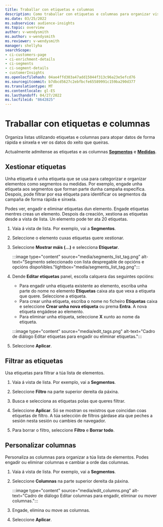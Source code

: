 ```yaml
---
title: Traballar con etiquetas e columnas
description: Como traballar con etiquetas e columnas para organizar vistas de lista
ms.date: 03/25/2022
ms.subservice: audience-insights
ms.topic: overview
author: v-wendysmith
ms.author: v-wendysmith
ms.reviewer: v-wendysmith
manager: shellyha
searchScope:
- ci-customers-page
- ci-enrichment-details
- ci-segments
- ci-segment-details
- customerInsights
ms.openlocfilehash: 04ae4ffd303a47add15044f313c96a23e5efcd76
ms.sourcegitcommit: b7dbcd5627c2ebfbcfe65589991c159ba290d377
ms.translationtype: MT
ms.contentlocale: gl-ES
ms.lasthandoff: 04/27/2022
ms.locfileid: "8642825"
---
```

# <a name="work-with-tags-and-columns"></a>Traballar con etiquetas e columnas

Organiza listas utilizando etiquetas e columnas para atopar datos de forma rápida e sinxela e ver os datos do xeito que queiras.

Actualmente admítense as etiquetas e as columnas **[Segmentos](segments.md)** e **[Medidas](measures.md)**.

## <a name="manage-tags"></a>Xestionar etiquetas

Unha etiqueta é unha etiqueta que se usa para categorizar e organizar elementos como segmentos ou medidas. Por exemplo, engade unha etiqueta aos segmentos que forman parte dunha campaña específica. Despois, pode filtrar por esa etiqueta para identificar os segmentos da campaña de forma rápida e sinxela.

Podes ver, engadir e eliminar etiquetas dun elemento. Engade etiquetas mentres creas un elemento. Despois da creación, xestiona as etiquetas desde a vista de lista. Un elemento pode ter ata 20 etiquetas.

1. Vaia á vista de lista. Por exemplo, vai a **Segmentos**.

1. Seleccione o elemento cuxas etiquetas quere xestionar.

1. Seleccione **Mostrar máis (...)** e selecciona **Etiquetar**.

   :::image type="content" source="media/segments_list_tag.png" alt-text="Segmento seleccionado con lista despregable de opcións e opcións dispoñibles."lightbox="media/segments_list_tag.png":::

1. Dende **Editar etiquetas** panel, escolla calquera das seguintes opcións:

   - Para engadir unha etiqueta existente ao elemento, escriba unha parte do nome no elemento **Etiquetas** caixa ata que vexa a etiqueta que quere. Seleccione a etiqueta.
   - Para crear unha etiqueta, escriba o nome no ficheiro **Etiquetas** caixa e seleccione **Crear unha nova etiqueta** ou prema **Entra**. A nova etiqueta engádese ao elemento.
   - Para eliminar unha etiqueta, seleccione **X** xunto ao nome da etiqueta.

   :::image type="content" source="media/edit_tags.png" alt-text="Cadro de diálogo Editar etiquetas para engadir ou eliminar etiquetas.":::

1. Seleccione **Aplicar**.

## <a name="filter-on-tags"></a>Filtrar as etiquetas

Usa etiquetas para filtrar a túa lista de elementos.

1. Vaia á vista de lista. Por exemplo, vai a **Segmentos**.

1. Seleccione **Filtro** na parte superior dereita da páxina.

1. Busca e selecciona as etiquetas polas que queres filtrar.

1. Seleccione **Aplicar**. Só se mostran os rexistros que coincidan coas etiquetas de filtro. A túa selección de filtros gárdase ata que peches a sesión nesta sesión ou cambies de navegador.

1. Para borrar o filtro, seleccione **Filtro** e **Borrar todo**.

## <a name="customize-columns"></a>Personalizar columnas

Personaliza as columnas para organizar a túa lista de elementos. Podes engadir ou eliminar columnas e cambiar a orde das columnas.

1. Vaia á vista de lista. Por exemplo, vai a **Segmentos**.

1. Seleccione **Columnas** na parte superior dereita da páxina.

   :::image type="content" source="media/edit_columns.png" alt-text="Cadro de diálogo Editar columnas para engadir, eliminar ou mover columnas.":::

1. Engade, elimina ou move as columnas.

1. Seleccione **Aplicar**.
